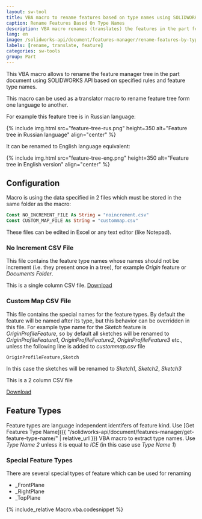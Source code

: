 ```yaml
---
layout: sw-tool
title: VBA macro to rename features based on type names using SOLIDWORKS API
caption: Rename Features Based On Type Names
description: VBA macro renames (translates) the features in the part feature tree using SOLIDWORKS API
lang: en
image: /solidworks-api/document/features-manager/rename-features-by-type-name/feature-tree-eng.png
labels: [rename, translate, feature]
categories: sw-tools
group: Part
---
```

This VBA macro allows to rename the feature manager tree in the part document using SOLIDWORKS API based on specified rules and feature type names.

This macro can be used as a translator macro to rename feature tree form one language to another.

For example this feature tree is in Russian language:

{% include img.html src="feature-tree-rus.png" height=350 alt="Feature tree in Russian language" align="center" %}

It can be renamed to English language equivalent:

{% include img.html src="feature-tree-eng.png" height=350 alt="Feature tree in English version" align="center" %}

## Configuration

Macro is using the data specified in 2 files which must be stored in the same folder as the macro:

~~~ vb
Const NO_INCREMENT_FILE As String = "noincrement.csv"
Const CUSTOM_MAP_FILE As String = "custommap.csv"
~~~

These files can be edited in Excel or any text editor (like Notepad).

### No Increment CSV File

This file contains the feature type names whose names should not be increment (i.e. they present once in a tree), for example *Origin* feature or *Documents Folder*.

This is a single column CSV file. [Download](noincrement.csv)

### Custom Map CSV File

This file contains the special names for the feature types. By default the feature will be named after its type, but this behavior can be overridden in this file. For example type name for the *Sketch* feature is *OriginProfileFeature*, so by default all sketches will be renamed to *OriginProfileFeature1*, *OriginProfileFeature2*, *OriginProfileFeature3* etc., unless the following line is added to *custommap.csv* file

~~~
OriginProfileFeature,Sketch
~~~

In this case the sketches will be renamed to *Sketch1*, *Sketch2*, *Sketch3*

This is a 2 column CSV file

[Download](custommap.csv)

## Feature Types

Feature types are language independent identifers of feature kind. Use [Get Features Type Name]({{ "/solidworks-api/document/features-manager/get-feature-type-name/" | relative_url }}) VBA macro to extract type names. Use *Type Name 2* unless it is equal to *ICE* (in this case use *Type Name 1*)

### Special Feature Types

There are several special types of feature which can be used for renaming

* _FrontPlane
* _RightPlane
* _TopPlane

{% include_relative Macro.vba.codesnippet %}
